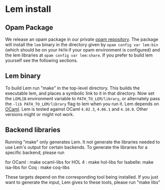 # Lem install


## Opam Package

We release an opam package in our private
[opam repository](https://github.com/rems-project/opam-repository).
The package will install the `lem` binary in the directory given by
`opam config var lem:bin` (which should be on your `PATH` if your opam environment
is configured) and the lem libraries at `opam config var lem:share`.
If you prefer to build lem yourself see the following sections.

## Lem binary

To build Lem run "make" in the top-level directory. This builds the
executable lem, and places a symbolic link to it in that directory. Now
set the `LEMLIB` environment variable to `PATH_TO_LEM/library`, or
alternately pass the `-lib PATH_TO_LEM/library` flag to lem when you
run it. Lem depends on [OCaml](http://caml.inria.fr/). Lem is tested against OCaml
`4.02.3`, `4.06.1` and `4.10.0`. Other versions might or might not work.

## Backend libraries

Running "make" only generates Lem. It not generate the libraries needed to use
Lem's output for certain backends. To generate the libraries for a specific backend,
please run

for OCaml   : make ocaml-libs
for HOL 4   : make hol-libs
for Isabelle: make isa-libs
for Coq     : make coq-libs

These targets depend on the corresponding tool being installed. If you just want to
generate the input, Lem gives to these tools, please run "make libs"
